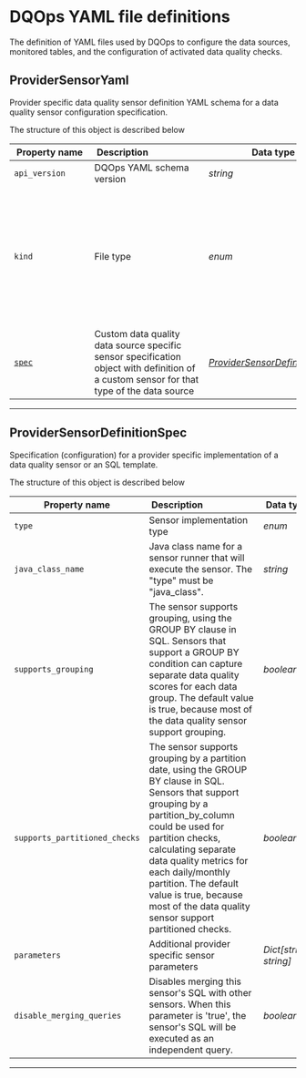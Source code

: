 # DQOps YAML file definitions
The definition of YAML files used by DQOps to configure the data sources, monitored tables, and the configuration of activated data quality checks.


## ProviderSensorYaml
Provider specific data quality sensor definition YAML schema for a data quality sensor configuration specification.









The structure of this object is described below

|&nbsp;Property&nbsp;name&nbsp;|&nbsp;Description&nbsp;&nbsp;&nbsp;&nbsp;&nbsp;&nbsp;&nbsp;&nbsp;&nbsp;&nbsp;&nbsp;&nbsp;&nbsp;&nbsp;&nbsp;&nbsp;&nbsp;&nbsp;&nbsp;&nbsp;&nbsp;|&nbsp;Data&nbsp;type&nbsp;|&nbsp;Enum&nbsp;values&nbsp;|&nbsp;Default&nbsp;value&nbsp;|&nbsp;Sample&nbsp;values&nbsp;|
|---------------|---------------------------------|-----------|-------------|---------------|---------------|
|<span class="no-wrap-code ">`api_version`</span>|DQOps YAML schema version|*string*| |dqo/v1| |
|<span class="no-wrap-code ">`kind`</span>|File type|*enum*|*source*<br/>*table*<br/>*sensor*<br/>*provider_sensor*<br/>*rule*<br/>*check*<br/>*settings*<br/>*file_index*<br/>*dashboards*<br/>*default_schedules*<br/>*default_checks*<br/>*default_notifications*<br/>|provider_sensor| |
|<span class="no-wrap-code ">[`spec`](./ProviderSensorYaml.md#providersensordefinitionspec)</span>|Custom data quality data source specific sensor specification object with definition of a custom sensor for that type of the data source|*[ProviderSensorDefinitionSpec](./ProviderSensorYaml.md#providersensordefinitionspec)*| | | |









___


## ProviderSensorDefinitionSpec
Specification (configuration) for a provider specific implementation of a data quality sensor or an SQL template.









The structure of this object is described below

|&nbsp;Property&nbsp;name&nbsp;|&nbsp;Description&nbsp;&nbsp;&nbsp;&nbsp;&nbsp;&nbsp;&nbsp;&nbsp;&nbsp;&nbsp;&nbsp;&nbsp;&nbsp;&nbsp;&nbsp;&nbsp;&nbsp;&nbsp;&nbsp;&nbsp;&nbsp;|&nbsp;Data&nbsp;type&nbsp;|&nbsp;Enum&nbsp;values&nbsp;|&nbsp;Default&nbsp;value&nbsp;|&nbsp;Sample&nbsp;values&nbsp;|
|---------------|---------------------------------|-----------|-------------|---------------|---------------|
|<span class="no-wrap-code ">`type`</span>|Sensor implementation type|*enum*|*sql_template*<br/>*java_class*<br/>| | |
|<span class="no-wrap-code ">`java_class_name`</span>|Java class name for a sensor runner that will execute the sensor. The &quot;type&quot; must be &quot;java_class&quot;.|*string*| | | |
|<span class="no-wrap-code ">`supports_grouping`</span>|The sensor supports grouping, using the GROUP BY clause in SQL. Sensors that support a GROUP BY condition can capture separate data quality scores for each data group. The default value is true, because most of the data quality sensor support grouping.|*boolean*| | | |
|<span class="no-wrap-code ">`supports_partitioned_checks`</span>|The sensor supports grouping by a partition date, using the GROUP BY clause in SQL. Sensors that support grouping by a partition_by_column could be used for partition checks, calculating separate data quality metrics for each daily/monthly partition. The default value is true, because most of the data quality sensor support partitioned checks.|*boolean*| | | |
|<span class="no-wrap-code ">`parameters`</span>|Additional provider specific sensor parameters|*Dict[string, string]*| | | |
|<span class="no-wrap-code ">`disable_merging_queries`</span>|Disables merging this sensor&#x27;s SQL with other sensors. When this parameter is &#x27;true&#x27;, the sensor&#x27;s SQL will be executed as an independent query.|*boolean*| | | |









___


